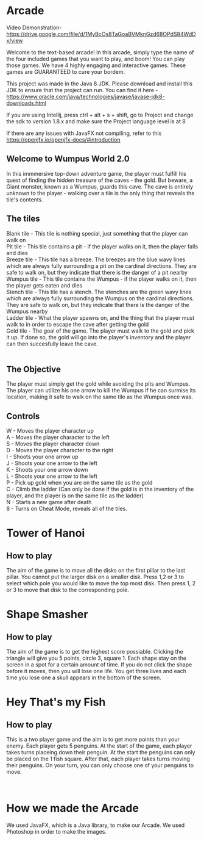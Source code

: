# Arcade

Video Demonstration- 
https://drive.google.com/file/d/1MyBcOs8TaGoaBVMknGzd68OPdS84WdDx/view

Welcome to the text-based arcade! In this arcade, simply type the name of the four included games that you want to play, and boom! You can play those games. We have 4 highly engaging and interactive games. These games are GUARANTEED to cure your bordem.   



This project was made in the Java 8 JDK. Please download and install this JDK to ensure that the project can run. You can find it here - https://www.oracle.com/java/technologies/javase/javase-jdk8-downloads.html

If you are using Intellij, press ctrl + alt + s + shift, go to Project and change the sdk to version 1.8.x and make sure the Project language level is at 8

If there are any issues with JavaFX not compiling, refer to this https://openjfx.io/openjfx-docs/#introduction
<br/>

## Welcome to Wumpus World 2.0
In this immmersive top-down adventure game, the player must fulfill his quest of finding the hidden treasure of the caves - the gold. But beware, a Giant monster, known as a Wumpus, guards this cave. The cave is entirely unknown to the player - walking over a tile is the only thing that reveals the tile's contents.

## The tiles
Blank tile - This tile is nothing special, just something that the player can walk on<br/>
Pit tile - This tile contains a pit - if the player walks on it, then the player falls and dies<br/>
Breeze tile - This tile has a breeze. The breezes are the blue wavy lines which are always fully surrounding a pit on the cardinal directions. They are safe to walk on, but they indicate that there is the danger of a pit nearby<br/>
Wumpus tile - This tile contains the Wumpus - if the player walks on it, then the player gets eaten and dies<br/>
Stench tile - This tile has a stench. The stenches are the green wavy lines which are always fully surrounding the Wumpus on the cardinal directions. They are safe to walk on, but they indicate that there is the danger of the Wumpus nearby <br/>
Ladder tile - What the player spawns on, and the thing that the player must walk to in order to escape the cave after getting the gold<br/>
Gold tile - The goal of the game. The player must walk to the gold and pick it up. If done so, the gold will go into the player's inventory and the player can then succesfully leave the cave.<br/>
<br/>

## The Objective
The player must simply get the gold while avoiding the pits and Wumpus. The player can utilize his one arrow to kill the Wumpus if he can surmise its location, making it safe to walk on the same tile as the Wumpus once was.


## Controls
W - Moves the player character up<br/>
A - Moves the player character to the left<br/>
S - Moves the player character down<br/>
D - Moves the player character to the right<br/>
I - Shoots your one arrow up<br/>
J - Shoots your one arrow to the left<br/>
K - Shoots your one arrow down<br/>
L - Shoots your one arrow to the left<br/>
P - Pick up gold when you are on the same tile as the gold<br/>
C - Climb the ladder (Can only be done if the gold is in the inventory of the player, and the player is on the same tile as the ladder)<br/>
N - Starts a new game after death<br/>
8 - Turns on Cheat Mode, reveals all of the tiles.<br/>

# Tower of Hanoi
## How to play
The aim of the game is to move all the disks on the first pillar to the last pillar. You cannot put the larger disk on a smaller disk. Press 1,2 or 3 to select which pole you would like to move the top most disk. Then press 1, 2 or 3 to move that disk to the corresponding pole.
# Shape Smasher
## How to play
The aim of the game is to get the highest score possiable. Clicking the triangle will give you 5 points, circle 3, square 1. Each shape stay on the screen in a spot for a certain amount of time. If you do not click the shape before it moves, then you will lose one life. You get three lives and each time you lose one a skull appears in the bottom of the screen.
# Hey That's my Fish
## How to play
This is a two player game and the aim is to get more points than your enemy. Each player gets 5 penguins. At the start of the game, each player takes turns placeing down their penguin. At the start the penguins can only be placed on the 1 fish square. After that, each player takes turns moving their penguins. On your turn, you can only choose one of your penguins to move.

<br/>

# How we made the Arcade 

We used JavaFX, which is a Java library, to make our Arcade. We used Photoshop in order to make the images.

